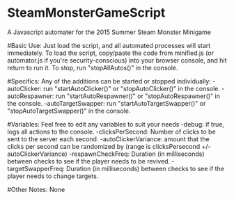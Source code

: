 # SteamMonsterGameScript
A Javascript automater for the 2015 Summer Steam Monster Minigame

#Basic Use:
Just load the script, and all automated processes will start immediately.
To load the script, copy/paste the code from minified.js (or automator.js if you're security-conscious) into your browser console, and hit return to run it.
To stop, run "stopAllAutos()" in the console.

#Specifics:
Any of the additions can be started or stopped individually:
-autoClicker: run "startAutoClicker()" or "stopAutoClicker()" in the console.
-autoRespawner: run "startAutoRespawner()" or "stopAutoRespawner()" in the console.
-autoTargetSwapper: run "startAutoTargetSwapper()" or "stopAutoTargetSwapper()" in the console.

#Variables:
Feel free to edit any variables to suit your needs
-debug: if true, logs all actions to the console.
-clicksPerSecond: Number of clicks to be sent to the server each second.
-autoClickerVariance: amount that the clicks per second can be randomized by (range is clicksPersecond +/- autoClickerVariance)
-respawnCheckFreq: Duration (in milliseconds) between checks to see if the player needs to be revived.
-targetSwapperFreq: Duration (in milliseconds) between checks to see if the player needs to change targets.

#Other Notes:
None